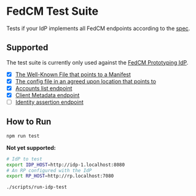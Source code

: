 # FedCM Test Suite

Tests if your IdP implements all FedCM endpoints according to the [spec](https://fedidcg.github.io/FedCM/).

## Supported

The test suite is currently only used against the [FedCM Prototyping IdP](https://github.com/asr-enid/fedcm-idp-typescript).

- [x] [The Well-Known File that points to a Manifest](https://fedidcg.github.io/FedCM/#idp-api-well-known)
- [x] [The config file in an agreed upon location that points to](https://fedidcg.github.io/FedCM/#idp-api-config-file)
- [x] [Accounts list endpoint](https://fedidcg.github.io/FedCM/#idp-api-accounts-endpoint)
- [x] [Client Metadata endpoint](https://fedidcg.github.io/FedCM/#idp-api-client-id-metadata-endpoint)
- [ ] [Identity assertion endpoint](https://fedidcg.github.io/FedCM/#idp-api-id-assertion-endpoint)

## How to Run

```sh
npm run test
```

**Not yet supported:**

```sh
# IdP to test
export IDP_HOST=http://idp-1.localhost:8080
# An RP configured with the IdP
export RP_HOST=http://rp.localhost:7080

./scripts/run-idp-test
```
